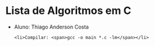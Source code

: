 <h1>Lista de Algoritmos em C</h1>

<ul>
	<li>Aluno: Thiago Anderson Costa</li>

	<li>Compilar: <span>gcc -o main *.c -lm</span></li>
</ul>
